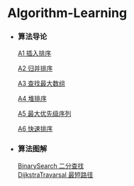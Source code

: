 # Algorithm-Learning
- ### 算法导论 

  [A1 插入排序](IntroductionToAlgorithms/InsertSort.md)

  [A2 归并排序](IntroductionToAlgorithms/MergeSort.md)

  [A3 查找最大数组](IntroductionToAlgorithms/FindMaxCrossingSubarray.md)

  [A4 堆排序](IntroductionToAlgorithms/HeapSort.md)

  [A5 最大优先级序列](IntroductionToAlgorithms/MaximumPriorityQueue.md)

  [A6 快速排序](IntroductionToAlgorithms/QuickSort.md)

- ### 算法图解

  [BinarySearch 二分查找](GrokkingAlgorithms/binarySearch.md)   
  [DijkstraTravarsal 最短路径](GrokkingAlgorithms/djkstraTravarsal.md)

